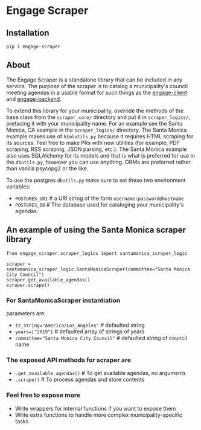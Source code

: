 # Engage Scraper

## Installation

`pip i engage-scraper`

## About

The Engage Scraper is a standalone library that can be included in any service. The purpose of the scraper is to catalog a municipality's council meeting agendas in a usable format for such things as the [engage-client](https://github.com/hackla-engage/engage-client) and [engage-backend](https://github.com/hackla-engage/engage-backend).

To extend this library for your municipality, override the methods of the base class from the `scraper_core/` directory and put it in `scraper_logics/`, prefacing it with your municipality name. For an example see the Santa Monica, CA example in the `scraper_logics/` directory. The Santa Monica example makes use of `htmlutils.py` because it requires HTML scraping for its sources. Feel free to make PRs with new utilities (for example, PDF scraping, RSS scraping, JSON parsing, etc.). The Santa Monica example also uses SQLAlchemy for its models and that is what is preferred for use in the `dbutils.py`, however you can use anything. ORMs are preferred rather than vanilla psycopg2 or the like.

To use the postgres `dbutils.py` make sure to set these two environment variables:

* `POSTGRES_URI` # a URI string of the form `username:password@hostname`
* `POSTGRES_DB`  # The database used for cataloging your municipality's agendas.

## An example of using the Santa Monica scraper library

```{python}
from engage_scraper.scraper_logics import santamonica_scraper_logic

scraper = santamonica_scraper_logic.SantaMonicaScraper(committee="Santa Monica City Council")
scraper.get_available_agendas()
scraper.scrape()
```

### For SantaMonicaScraper instantiation

parameters are:

* `tz_string="America/Los_Angeles"` # defaulted string
* `years=["2019"]` # defaulted array of strings of years
* `committee="Santa Monica City Council"` # defaulted string of council name

### The exposed API methods for scraper are

* `.get_available_agendas()` # To get available agendas, no arguments
* `.scrape()` # To process agendas and store contents

### Feel free to expose more

* Write wrappers for internal functions if you want to expose them
* Write extra functions to handle more complex municipality-specific tasks
